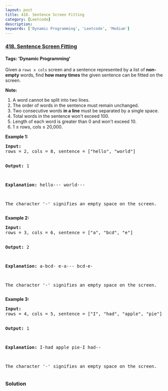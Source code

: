 ```yaml
---
layout: post
title: 418. Sentence Screen Fitting
category: [Leetcode]
description: 
keywords: ['Dynamic Programming', 'Leetcode', 'Medium']
---
```

### [418. Sentence Screen Fitting](https://leetcode.com/problems/sentence-screen-fitting)

#### Tags: 'Dynamic Programming'

<div class="content__u3I1 question-content__JfgR"><div><p>Given a <code>rows x cols</code> screen and a sentence represented by a list of <b>non-empty</b> words, find <b>how many times</b> the given sentence can be fitted on the screen.
</p>
<p><b>Note:</b>
</p><ol>
<li>A word cannot be split into two lines.</li>
<li>The order of words in the sentence must remain unchanged.</li>
<li>Two consecutive words <b>in a line</b> must be separated by a single space.</li>
<li>Total words in the sentence won't exceed 100.</li>
<li>Length of each word is greater than 0 and won't exceed 10.</li>
<li>1 ≤ rows, cols ≤ 20,000.</li>
</ol>
<p></p>
<p>
<b>Example 1:</b>
</p><pre><b>Input:</b>
rows = 2, cols = 8, sentence = ["hello", "world"]

<b>Output:</b> 
1

<b>Explanation:</b>
hello---
world---

The character '-' signifies an empty space on the screen.
</pre>
<p></p>
<p>
<b>Example 2:</b>
</p><pre><b>Input:</b>
rows = 3, cols = 6, sentence = ["a", "bcd", "e"]

<b>Output:</b> 
2

<b>Explanation:</b>
a-bcd- 
e-a---
bcd-e-

The character '-' signifies an empty space on the screen.
</pre>
<p></p>
<p>
<b>Example 3:</b>
</p><pre><b>Input:</b>
rows = 4, cols = 5, sentence = ["I", "had", "apple", "pie"]

<b>Output:</b> 
1

<b>Explanation:</b>
I-had
apple
pie-I
had--

The character '-' signifies an empty space on the screen.
</pre>
<p></p></div></div>

### Solution
